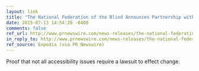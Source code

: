 ```yaml
---
layout: link
title: "The National Federation of the Blind Announces Partnership with Expedia, Inc. to Optimize Accessibility of Expedia.com and Travelocity.com Sites"
date: 2015-07-13 14:54:28 -0400
comments: false
ref_url: http://www.prnewswire.com/news-releases/the-national-federation-of-the-blind-announces-partnership-with-expedia-inc-to-optimize-accessibility-of-expediacom-and-travelocitycom-sites-300111583.html
in_reply_to: http://www.prnewswire.com/news-releases/the-national-federation-of-the-blind-announces-partnership-with-expedia-inc-to-optimize-accessibility-of-expediacom-and-travelocitycom-sites-300111583.html
ref_source: Expedia (via PR Newswire)
---
```


Proof that not all accessibility issues require a lawsuit to effect change.